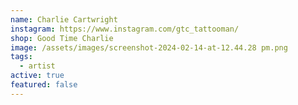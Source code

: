 ```yaml
---
name: Charlie Cartwright
instagram: https://www.instagram.com/gtc_tattooman/
shop: Good Time Charlie
image: /assets/images/screenshot-2024-02-14-at-12.44.28 pm.png
tags:
  - artist
active: true
featured: false
---
```

